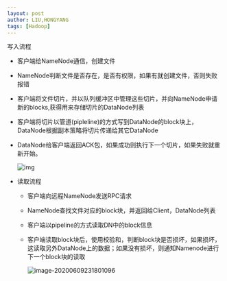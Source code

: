 ```yaml
---
layout: post
author: LIU,HONGYANG
tags: [Hadoop]
---
```






写入流程

- 客户端给NameNode通信，创建文件

- NameNode判断文件是否存在，是否有权限，如果有就创建文件，否则失败报错

- 客户端将文件切片，并以队列缓冲区中管理这些切片，并向NameNode申请新的blocks,获得用来存储切片的DataNode列表

- 客户端将切片以管道(pipleline)的方式写到DataNode的block块上，DataNode根据副本策略将切片传递给其它DataNode

- DataNode给客户端返回ACK包，如果成功则执行下一个切片，如果失败就重新开始。

  ![img](https://tva1.sinaimg.cn/large/007S8ZIlgy1gfmg3x2mn7j31kk0pknau.jpg)

- 读取流程

  - 客户端向远程NameNode发送RPC请求

  - NameNode查找文件对应的block块，并返回给Client，DataNode列表

  - 客户端以pipeline的方式读取DN中的block信息

  - 客户端读取block块后，使用校验和，判断block块是否损坏，如果损坏，这读取另外DataNode上的数据；如果没有损坏，则通知Namenode进行下一个block块的读取       　

    

    ![image-20200609231801096](https://tva1.sinaimg.cn/large/007S8ZIlgy1gfmg4mm8jlj31q20u01c6.jpg)